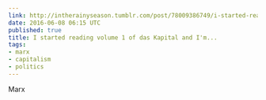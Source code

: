 ```yaml
---
link: http://intherainyseason.tumblr.com/post/78009386749/i-started-reading-volume-1-of-das-kapital-and-im
date: 2016-06-08 06:15 UTC
published: true
title: I started reading volume 1 of das Kapital and I'm...
tags:
- marx
- capitalism
- politics
---
```


Marx
